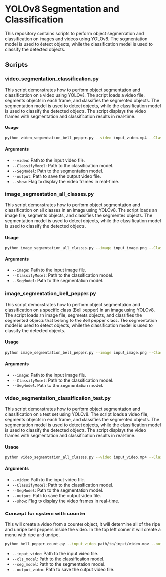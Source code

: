 
# YOLOv8 Segmentation and Classification

This repository contains scripts to perform object segmentation and classification on images and videos using YOLOv8. The segmentation model is used to detect objects, while the classification model is used to classify the detected objects.

## Scripts

### video_segmentation_classification.py

This script demonstrates how to perform object segmentation and classification on a video using YOLOv8. The script loads a video file, segments objects in each frame, and classifies the segmented objects. The segmentation model is used to detect objects, while the classification model is used to classify the detected objects. The script displays the video frames with segmentation and classification results in real-time.

#### Usage

```sh
python video_segmentation_bell_pepper.py --video input_video.mp4 --ClassifyModel ClassBest.pt --SegModel SegBest.pt --output output_video.mp4 --show
```

#### Arguments

- `--video`: Path to the input video file.
- `--ClassifyModel`: Path to the classification model.
- `--SegModel`: Path to the segmentation model.
- `--output`: Path to save the output video file.
- `--show`: Flag to display the video frames in real-time.

### image_segmentation_all_classes.py

This script demonstrates how to perform object segmentation and classification on all classes in an image using YOLOv8. The script loads an image file, segments objects, and classifies the segmented objects. The segmentation model is used to detect objects, while the classification model is used to classify the detected objects.

#### Usage

```sh
python image_segmentation_all_classes.py --image input_image.png --ClassifyModel ClassBest.pt --SegModel SegBest.pt
```

#### Arguments

- `--image`: Path to the input image file.
- `--ClassifyModel`: Path to the classification model.
- `--SegModel`: Path to the segmentation model.

### image_segmentation_bell_pepper.py

This script demonstrates how to perform object segmentation and classification on a specific class (Bell pepper) in an image using YOLOv8. The script loads an image file, segments objects, and classifies the segmented objects that belong to the Bell pepper class. The segmentation model is used to detect objects, while the classification model is used to classify the detected objects.

#### Usage

```sh
python image_segmentation_bell_pepper.py --image input_image.png --ClassifyModel ClassBest.pt --SegModel SegBest.pt
```

#### Arguments

- `--image`: Path to the input image file.
- `--ClassifyModel`: Path to the classification model.
- `--SegModel`: Path to the segmentation model.

### video_segmentation_classification_test.py

This script demonstrates how to perform object segmentation and classification on a test set using YOLOv8. The script loads a video file, segments objects in each frame, and classifies the segmented objects. The segmentation model is used to detect objects, while the classification model is used to classify the detected objects. The script displays the video frames with segmentation and classification results in real-time.

#### Usage

```sh
python video_segmentation_all_classes.py --video input_video.mp4 --ClassifyModel ClassBest.pt --SegModel SegBest.pt --output output_video.mp4 --show
```

#### Arguments

- `--video`: Path to the input video file.
- `--ClassifyModel`: Path to the classification model.
- `--SegModel`: Path to the segmentation model.
- `--output`: Path to save the output video file.
- `--show`: Flag to display the video frames in real-time.

### Concept for system with counter 
This will create a video from a counter object, it will determine all of the ripe and unripe bell peppers inside the video. In the top left corner it will create a menu with ripe and unripe.
```sh
python bell_pepper_count.py --input_video path/to/input/video.mov --output_video path/to/output/video.avi --seg_model path/to/SegBest.pt --cls_model path/to/ClassBest.pt
```

- `--input_video`: Path to the input video file.
- `--cls_model`: Path to the classification model.
- `--seg_model`: Path to the segmentation model.
- `--output_video`: Path to save the output video file.

